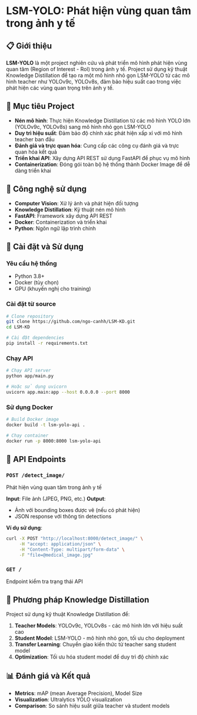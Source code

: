 # LSM-YOLO: Phát hiện vùng quan tâm trong ảnh y tế

## 📋 Giới thiệu

**LSM-YOLO** là một project nghiên cứu và phát triển mô hình phát hiện vùng quan tâm (Region of Interest - RoI) trong ảnh y tế. Project sử dụng kỹ thuật Knowledge Distillation để tạo ra một mô hình nhỏ gọn LSM-YOLO từ các mô hình teacher như YOLOv9c, YOLOv8s, đảm bảo hiệu suất cao trong việc phát hiện các vùng quan trọng trên ảnh y tế.

## 🎯 Mục tiêu Project

- **Nén mô hình**: Thực hiện Knowledge Distillation từ các mô hình YOLO lớn (YOLOv9c, YOLOv8s) sang mô hình nhỏ gọn LSM-YOLO
- **Duy trì hiệu suất**: Đảm bảo độ chính xác phát hiện xấp xỉ với mô hình teacher ban đầu
- **Đánh giá và trực quan hóa**: Cung cấp các công cụ đánh giá và trực quan hóa kết quả
- **Triển khai API**: Xây dựng API REST sử dụng FastAPI để phục vụ mô hình
- **Containerization**: Đóng gói toàn bộ hệ thống thành Docker Image để dễ dàng triển khai

## 🔧 Công nghệ sử dụng

- **Computer Vision**: Xử lý ảnh và phát hiện đối tượng
- **Knowledge Distillation**: Kỹ thuật nén mô hình
- **FastAPI**: Framework xây dựng API REST
- **Docker**: Containerization và triển khai
- **Python**: Ngôn ngữ lập trình chính

## 🚀 Cài đặt và Sử dụng

### Yêu cầu hệ thống
- Python 3.8+
- Docker (tùy chọn)
- GPU (khuyến nghị cho training)

### Cài đặt từ source

```bash
# Clone repository
git clone https://github.com/ngo-canhh/LSM-KD.git
cd LSM-KD

# Cài đặt dependencies
pip install -r requirements.txt
```

### Chạy API

```bash
# Chạy API server
python app/main.py

# Hoặc sử dụng uvicorn
uvicorn app.main:app --host 0.0.0.0 --port 8000
```

### Sử dụng Docker

```bash
# Build Docker image
docker build -t lsm-yolo-api .

# Chạy container
docker run -p 8000:8000 lsm-yolo-api
```

## 📡 API Endpoints

### `POST /detect_image/`
Phát hiện vùng quan tâm trong ảnh y tế

**Input**: File ảnh (JPEG, PNG, etc.)
**Output**: 
- Ảnh với bounding boxes được vẽ (nếu có phát hiện)
- JSON response với thông tin detections

**Ví dụ sử dụng**:
```bash
curl -X POST "http://localhost:8000/detect_image/" \
     -H "accept: application/json" \
     -H "Content-Type: multipart/form-data" \
     -F "file=@medical_image.jpg"
```

### `GET /`
Endpoint kiểm tra trạng thái API

## 🔬 Phương pháp Knowledge Distillation

Project sử dụng kỹ thuật Knowledge Distillation để:

1. **Teacher Models**: YOLOv9c, YOLOv8s - các mô hình lớn với hiệu suất cao
2. **Student Model**: LSM-YOLO - mô hình nhỏ gọn, tối ưu cho deployment
3. **Transfer Learning**: Chuyển giao kiến thức từ teacher sang student model
4. **Optimization**: Tối ưu hóa student model để duy trì độ chính xác

## 📊 Đánh giá và Kết quả

- **Metrics**: mAP (mean Average Precision), Model Size
- **Visualization**: Ultralytics YOLO visualization
- **Comparison**: So sánh hiệu suất giữa teacher và student models
